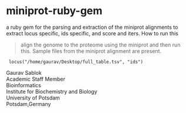 # miniprot-ruby-gem
a ruby gem for the parsing and extraction of the miniprot alignments to extract locus specific, ids specific, and score and iters. How to run this 

> align the genome to the proteome using the miniprot and then run this. Sample files from the miniprot alignment are present. 
```
 locus("/home/gaurav/Desktop/full_table.tsv", "ids")
```
Gaurav Sablok \
Academic Staff Member \
Bioinformatics \
Institute for Biochemistry and Biology \
University of Potsdam \
Potsdam,Germany
